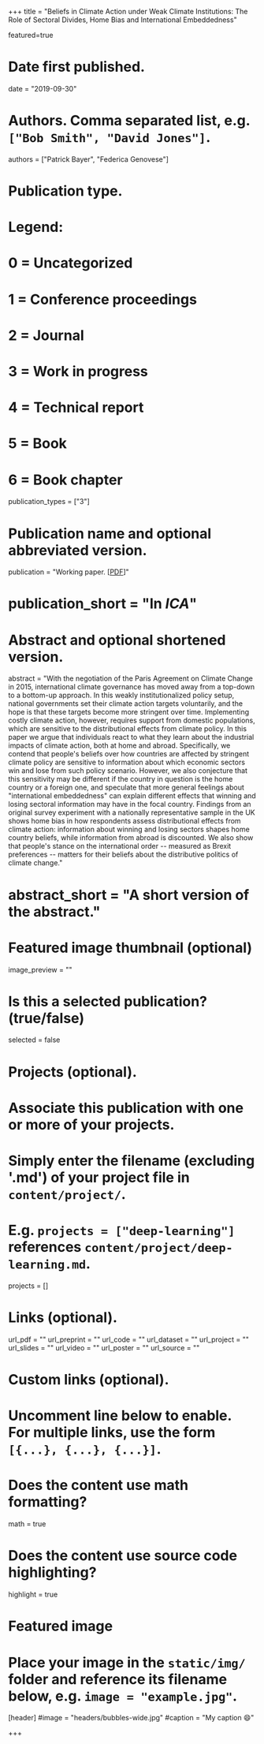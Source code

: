+++
title = "Beliefs in Climate Action under Weak Climate Institutions: The Role of Sectoral Divides, Home Bias and International Embeddedness"

featured=true

# Date first published.
date = "2019-09-30"

# Authors. Comma separated list, e.g. `["Bob Smith", "David Jones"]`.
authors = ["Patrick Bayer", "Federica Genovese"]

# Publication type.
# Legend:
# 0 = Uncategorized
# 1 = Conference proceedings
# 2 = Journal
# 3 = Work in progress
# 4 = Technical report
# 5 = Book
# 6 = Book chapter
publication_types = ["3"]

# Publication name and optional abbreviated version.
publication = "Working paper.  [[PDF](https://www.dropbox.com/s/i44dnr7d9i72xp9/BayerGenovese2019_ClimateSector.pdf?dl=0)]"
# publication_short = "In *ICA*"

# Abstract and optional shortened version.
abstract = "With the negotiation of the Paris Agreement on Climate Change in 2015, international climate governance has moved away from a top-down to a bottom-up approach. In this weakly institutionalized policy setup, national governments set their climate action targets voluntarily, and the hope is that these targets become more stringent over time. Implementing costly climate action, however, requires support from domestic populations, which are sensitive to the distributional effects from climate policy. In this paper we argue that individuals react to what they learn about the industrial impacts of climate action, both at home and abroad. Specifically, we contend that people's beliefs over how countries are affected by stringent climate policy are sensitive to information about which economic sectors win and lose from such policy scenario. However, we also conjecture that this sensitivity may be different if the country in question is the home country or a foreign one, and speculate that more general feelings about "international embeddedness" can explain different effects that winning and losing sectoral information may have in the focal country. Findings from an original survey experiment with a nationally representative sample in the UK shows home bias in how respondents assess distributional effects
from climate action: information about winning and losing sectors shapes home country beliefs, while information from abroad is discounted. We also show that people's stance on the international order -- measured as Brexit preferences -- matters for their beliefs about the distributive politics of climate change."
# abstract_short = "A short version of the abstract."

# Featured image thumbnail (optional)
image_preview = ""

# Is this a selected publication? (true/false)
selected = false

# Projects (optional).
#   Associate this publication with one or more of your projects.
#   Simply enter the filename (excluding '.md') of your project file in `content/project/`.
#   E.g. `projects = ["deep-learning"]` references `content/project/deep-learning.md`.
projects = []

# Links (optional).
url_pdf = ""
url_preprint = ""
url_code = ""
url_dataset = ""
url_project = ""
url_slides = ""
url_video = ""
url_poster = ""
url_source = ""

# Custom links (optional).
#   Uncomment line below to enable. For multiple links, use the form `[{...}, {...}, {...}]`.


# Does the content use math formatting?
math = true

# Does the content use source code highlighting?
highlight = true

# Featured image
# Place your image in the `static/img/` folder and reference its filename below, e.g. `image = "example.jpg"`.
[header]
#image = "headers/bubbles-wide.jpg"
#caption = "My caption 😄"

+++

